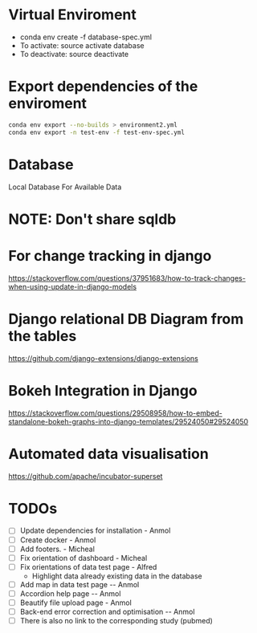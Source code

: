 # Virtual Enviroment

- conda env create -f database-spec.yml
- To activate: source activate database
- To deactivate: source deactivate


# Export dependencies of the enviroment

```bash
conda env export --no-builds > environment2.yml
conda env export -n test-env -f test-env-spec.yml
```



# Database
Local Database For Available Data

# NOTE: Don't share sqldb

# For change tracking in django
https://stackoverflow.com/questions/37951683/how-to-track-changes-when-using-update-in-django-models

# Django relational DB Diagram from the tables

https://github.com/django-extensions/django-extensions


# Bokeh Integration in Django
https://stackoverflow.com/questions/29508958/how-to-embed-standalone-bokeh-graphs-into-django-templates/29524050#29524050

# Automated data visualisation
https://github.com/apache/incubator-superset



# TODOs
- [ ] Update dependencies for installation - Anmol
- [ ] Create docker - Anmol
- [ ] Add footers. - Micheal
- [ ] Fix orientation of dashboard - Micheal
- [ ] Fix orientations of data test page -  Alfred
	- Highlight data already existing data in the database
- [ ] Add map in data test page -- Anmol
- [ ] Accordion help page -- Anmol
- [ ] Beautify file upload page - Anmol
- [ ] Back-end error correction and optimisation -- Anmol
- [ ] There is also no link to the corresponding study (pubmed)

